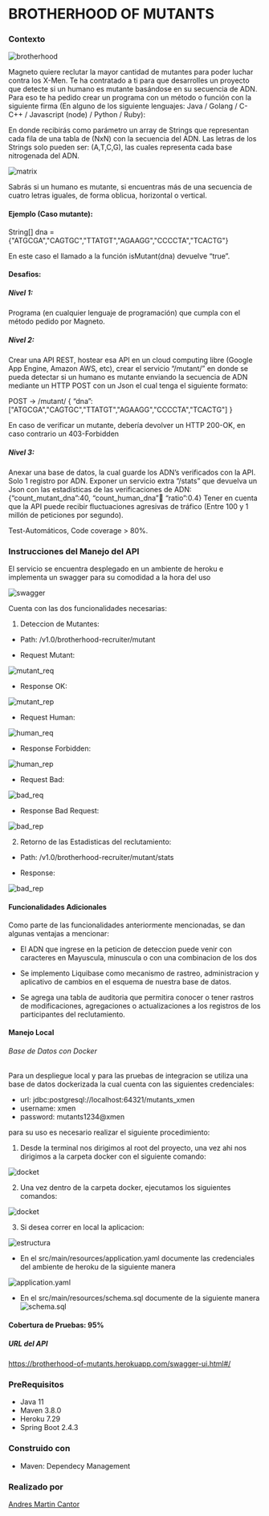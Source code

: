 # BROTHERHOOD OF MUTANTS
### Contexto
![brotherhood](https://github.com/Martin9958/mutants-xmen/blob/master/imagenes/image%20(14).png)

Magneto quiere reclutar la mayor cantidad de mutantes para poder luchar contra los X-Men.
Te ha contratado a ti para que desarrolles un proyecto que detecte si un humano es mutante basándose en su secuencia de ADN.
Para eso te ha pedido crear un programa con un método o función con la siguiente firma (En alguno de los siguiente lenguajes: 
Java / Golang / C-C++ / Javascript (node) / Python / Ruby):

En donde recibirás como parámetro un array de Strings que representan cada fila de una tabla de (NxN) con la secuencia del ADN.
Las letras de los Strings solo pueden ser: (A,T,C,G), las cuales representa cada base nitrogenada del ADN.

![matrix](https://github.com/Martin9958/mutants-xmen/blob/master/imagenes/image.png)

Sabrás si un humano es mutante, si encuentras ​más de una secuencia de cuatro letras
iguales​, de forma oblicua, horizontal o vertical.

#### Ejemplo (Caso mutante):
String[] dna = {"ATGCGA","CAGTGC","TTATGT","AGAAGG","CCCCTA","TCACTG"}

En este caso el llamado a la función isMutant(dna) devuelve “true”.

#### Desafios:
##### Nivel 1:
Programa (en cualquier lenguaje de programación) que cumpla con el método pedido por Magneto.
##### Nivel 2:
Crear una API REST, hostear esa API en un cloud computing libre (Google App Engine, Amazon AWS, etc), crear el servicio “/mutant/” en donde se pueda detectar si un humano es mutante enviando la secuencia de ADN mediante un HTTP POST con un Json el cual tenga el siguiente formato:

POST → /mutant/
{ “dna”:["ATGCGA","CAGTGC","TTATGT","AGAAGG","CCCCTA","TCACTG"] }

En caso de verificar un mutante, debería devolver un HTTP 200-OK, en caso contrario un 403-Forbidden

##### Nivel 3:
Anexar una base de datos, la cual guarde los ADN’s verificados con la API.
Solo 1 registro por ADN.
Exponer un servicio extra “/stats” que devuelva un Json con las estadísticas de las verificaciones de ADN: {“count_mutant_dna”:40, “count_human_dna”:100: “ratio”:0.4}
Tener en cuenta que la API puede recibir fluctuaciones agresivas de tráfico (Entre 100 y 1 millón de peticiones por segundo).

Test-Automáticos, Code coverage > 80%.

### Instrucciones del Manejo del API
El servicio se encuentra desplegado en un ambiente de heroku e implementa un swagger para su comodidad a la hora del uso

![swagger](https://github.com/Martin9958/mutants-xmen/blob/master/imagenes/image%20(4).png)

Cuenta con las dos funcionalidades necesarias:

1. Deteccion de Mutantes: 

* Path: /v1.0/brotherhood-recruiter/mutant

* Request Mutant:

![mutant_req](https://github.com/Martin9958/mutants-xmen/blob/master/imagenes/image%20(5).png)

* Response OK:

![mutant_rep](https://github.com/Martin9958/mutants-xmen/blob/master/imagenes/image%20(6).png)

* Request Human:

![human_req](https://github.com/Martin9958/mutants-xmen/blob/master/imagenes/image%20(10).png)

* Response Forbidden:

![human_rep](https://github.com/Martin9958/mutants-xmen/blob/master/imagenes/image%20(9).png)

* Request Bad:

![bad_req](https://github.com/Martin9958/mutants-xmen/blob/master/imagenes/image%20(7).png)

* Response Bad Request:

![bad_rep](https://github.com/Martin9958/mutants-xmen/blob/master/imagenes/image%20(8).png)

2. Retorno de las Estadisticas del reclutamiento:

* Path: /v1.0/brotherhood-recruiter/mutant/stats

* Response:

![bad_rep](https://github.com/Martin9958/mutants-xmen/blob/master/imagenes/image%20(15).png)


#### Funcionalidades Adicionales

Como parte de las funcionalidades anteriormente mencionadas, se dan algunas ventajas a mencionar:

* El ADN que ingrese en la peticion de deteccion puede venir con caracteres en Mayuscula, minuscula o 
con una combinacion de los dos

* Se implemento Liquibase como mecanismo de rastreo, administracion y aplicativo de cambios en el esquema
de nuestra base de datos.

* Se agrega una tabla de auditoria que permitira conocer o tener rastros de modificaciones, agregaciones o actualizaciones
a los registros de los participantes del reclutamiento.


#### Manejo Local
###### Base de Datos con Docker
Para un despliegue local y para las pruebas de integracion se utiliza una base de datos dockerizada la cual cuenta
con las siguientes credenciales:

* url: jdbc:postgresql://localhost:64321/mutants_xmen
* username: xmen
* password: mutants1234@xmen

para su uso es necesario realizar el siguiente procedimiento:
1. Desde la terminal nos dirigimos al root del proyecto, una vez ahi nos dirigimos a la
carpeta docker con el siguiente comando:

![docket](https://github.com/Martin9958/mutants-xmen/blob/master/imagenes/image%20(11).png)

2. Una vez dentro de la carpeta docker, ejecutamos los siguientes comandos:

![docket](https://github.com/Martin9958/mutants-xmen/blob/master/imagenes/image%20(12).png)

3. Si desea correr en local la aplicacion:

![estructura](https://github.com/Martin9958/mutants-xmen/blob/master/imagenes/image%20(3).png)

* En el src/main/resources/application.yaml documente las credenciales del ambiente de heroku de la siguiente manera

![application.yaml](https://github.com/Martin9958/mutants-xmen/blob/master/imagenes/image%20(1).png)

* En el src/main/resources/schema.sql documente de la siguiente manera
![schema.sql](https://github.com/Martin9958/mutants-xmen/blob/master/imagenes/image%20(2).png)

#### Cobertura de Pruebas: 95%

##### URL del API
https://brotherhood-of-mutants.herokuapp.com/swagger-ui.html#/

### PreRequisitos

* Java 11
* Maven 3.8.0
* Heroku 7.29
* Spring Boot 2.4.3

### Construido con
* Maven: Dependecy Management

### Realizado por
[Andres Martin Cantor](https://github.com/Martin9958)


